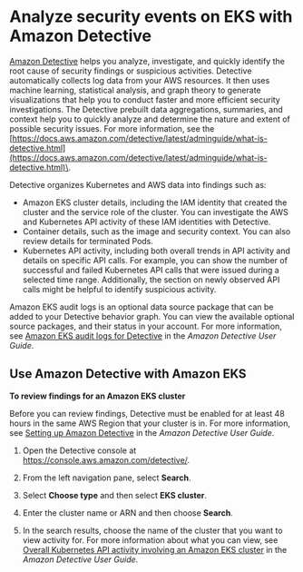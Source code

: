 # Analyze security events on EKS with Amazon Detective<a name="integration-detective"></a>

[Amazon Detective](https://aws.amazon.com/detective/) helps you analyze, investigate, and quickly identify the root cause of security findings or suspicious activities\. Detective automatically collects log data from your AWS resources\. It then uses machine learning, statistical analysis, and graph theory to generate visualizations that help you to conduct faster and more efficient security investigations\. The Detective prebuilt data aggregations, summaries, and context help you to quickly analyze and determine the nature and extent of possible security issues\. For more information, see the [https://docs.aws.amazon.com/detective/latest/adminguide/what-is-detective.html](https://docs.aws.amazon.com/detective/latest/adminguide/what-is-detective.html)\.

Detective organizes Kubernetes and AWS data into findings such as:
+ Amazon EKS cluster details, including the IAM identity that created the cluster and the service role of the cluster\. You can investigate the AWS and Kubernetes API activity of these IAM identities with Detective\.
+ Container details, such as the image and security context\. You can also review details for terminated Pods\.
+ Kubernetes API activity, including both overall trends in API activity and details on specific API calls\. For example, you can show the number of successful and failed Kubernetes API calls that were issued during a selected time range\. Additionally, the section on newly observed API calls might be helpful to identify suspicious activity\.

Amazon EKS audit logs is an optional data source package that can be added to your Detective behavior graph\. You can view the available optional source packages, and their status in your account\. For more information, see [Amazon EKS audit logs for Detective](https://docs.aws.amazon.com/detective/latest/adminguide/source-data-types-EKS.html) in the *Amazon Detective User Guide*\.

## Use Amazon Detective with Amazon EKS<a name="integration-detective"></a>

**To review findings for an Amazon EKS cluster**

Before you can review findings, Detective must be enabled for at least 48 hours in the same AWS Region that your cluster is in\. For more information, see [Setting up Amazon Detective](https://docs.aws.amazon.com/detective/latest/adminguide/detective-setup.html) in the *Amazon Detective User Guide*\.

1. Open the Detective console at [https://console\.aws\.amazon\.com/detective/](https://console.aws.amazon.com/detective/)\.

1. From the left navigation pane, select **Search**\.

1. Select **Choose type** and then select **EKS cluster**\.

1. Enter the cluster name or ARN and then choose **Search**\.

1. In the search results, choose the name of the cluster that you want to view activity for\. For more information about what you can view, see [Overall Kubernetes API activity involving an Amazon EKS cluster](https://docs.aws.amazon.com/detective/latest/userguide/profile-panel-drilldown-kubernetes-api-volume.html) in the *Amazon Detective User Guide*\.